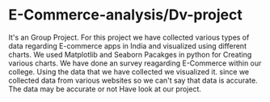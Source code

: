 # E-Commerce-analysis/Dv-project
It's an Group Project.
For this project we have collected various types of data regarding E-commerce apps in India and visualized using different charts.
We used Matplotlib and Seaborn Pacakges in python for Creating various charts.
We have done an survey reagarding E-Commerce within our college.
Using the data that we have collected we visualized it.
since we collected data from various websites so we can't say that data is accurate.
The data may be accurate or not
Have look at our project.
